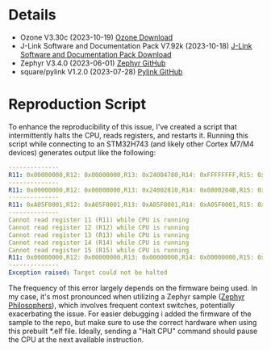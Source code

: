 # Details
- Ozone V3.30c (2023-10-19) [Ozone Download](https://www.segger.com/downloads/jlink/#Ozone)
- J-Link Software and Documentation Pack V7.92k (2023-10-18) [J-Link Software and Documentation Pack Download](https://www.segger.com/downloads/jlink/#J-LinkSoftwareAndDocumentationPack)
- Zephyr V3.4.0 (2023-06-01) [Zephyr GitHub](https://github.com/zephyrproject-rtos)
- square/pylink V1.2.0 (2023-07-28) [Pylink GitHub](https://github.com/square/pylink/tree/master)

# Reproduction Script
To enhance the reproducibility of this issue, I've created a script that intermittently halts the CPU, reads registers, and restarts it.
Running this script while connecting to an STM32H743 (and likely other Cortex M7/M4 devices) generates output like the following:

```yaml
--------------
R11: 0x00000000,R12: 0x00000000,R13: 0x24004780,R14: 0xFFFFFFFF,R15: 0x08001990, cycle_cnt: 0
--------------
R11: 0x00000000,R12: 0x00000000,R13: 0x24002810,R14: 0x0800204B,R15: 0x080051DE, cycle_cnt: 1
--------------
R11: 0xA05F0001,R12: 0xA05F0001,R13: 0xA05F0001,R14: 0xA05F0001,R15: 0xA05F0001, cycle_cnt: 2
--------------
Cannot read register 11 (R11) while CPU is running
Cannot read register 12 (R12) while CPU is running
Cannot read register 13 (R13) while CPU is running
Cannot read register 14 (R14) while CPU is running
Cannot read register 15 (R15) while CPU is running
R11: 0x00000000,R12: 0x00000000,R13: 0x00000000,R14: 0x00000000,R15: 0x00000000, cycle_cnt: 3
--------------
Exception raised: Target could not be halted
```

The frequency of this error largely depends on the firmware being used.
In my case, it's most pronounced when utilizing a Zephyr sample ([Zephyr Philosophers](https://github.com/zephyrproject-rtos/zephyr/tree/main/samples/philosophers)),
which involves frequent context switches, potentially exacerbating the issue.
For easier debugging i added the firmware of the sample to the repo, but make sure to use the correct hardware when using this prebuilt *.elf file.
Ideally, sending a "Halt CPU" command should pause the CPU at the next available instruction.
